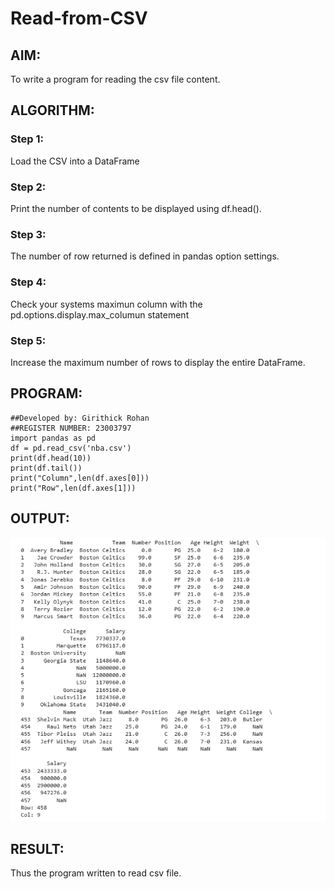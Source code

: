 # Read-from-CSV

## AIM:

To write a program for reading the csv file content.

## ALGORITHM:

### Step 1:
Load the CSV into a DataFrame

### Step 2:
Print the number of contents to be displayed using df.head().

### Step 3:
The number of row returned is defined in pandas option settings.

### Step 4:
Check your systems maximun column with the pd.options.display.max_columun statement

### Step 5:
Increase the maximum number of rows to display the entire DataFrame.

## PROGRAM:

```
##Developed by: Girithick Rohan
##REGISTER NUMBER: 23003797
import pandas as pd
df = pd.read_csv('nba.csv')
print(df.head(10))
print(df.tail())
print("Column",len(df.axes[0]))
print("Row",len(df.axes[1]))
```

## OUTPUT:

![image](https://raw.githubusercontent.com/Girithickrohan/Read-from-CSV/main/Screenshot%202023-12-30%20145213.png)

## RESULT:

Thus the program written to read csv file.
